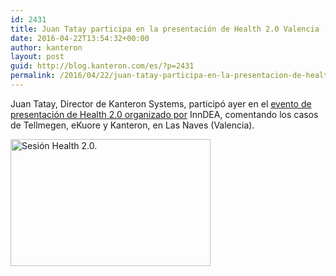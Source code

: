 ```yaml
---
id: 2431
title: Juan Tatay participa en la presentación de Health 2.0 Valencia
date: 2016-04-22T13:54:32+00:00
author: kanteron
layout: post
guid: http://blog.kanteron.com/es/?p=2431
permalink: /2016/04/22/juan-tatay-participa-en-la-presentacion-de-health-2-0-valencia/
---
```

Juan Tatay, Director de Kanteron Systems, participó ayer en el [evento de presentación de Health 2.0 organizado por](http://inndeavalencia.com/innovacion-inndea-organiza-el-capitulo-health-2-0-valencia-dedicado-a-salud-digital) InnDEA, comentando los casos de Tellmegen, eKuore y Kanteron, en Las Naves (Valencia).

<a title="Sesión Health 2.0. " href="https://www.flickr.com/photos/inndeavalencia/albums/72157667392603825" data-flickr-embed="true" data-footer="true"><img class="aligncenter" src="https://farm2.staticflickr.com/1601/26462388682_3f5c30758f_n.jpg" alt="Sesión Health 2.0. " width="320" height="203" /></a>
